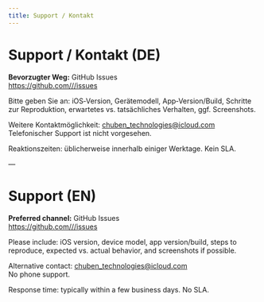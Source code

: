 ```yaml
---
title: Support / Kontakt
---
```


# Support / Kontakt (DE)

**Bevorzugter Weg:** GitHub Issues  
[https://github.com/<your-username>/<your-repo>/issues](https://github.com/chh280780/MQTT_Sparkplug_B_Monitor/issues)

Bitte geben Sie an: iOS‑Version, Gerätemodell, App‑Version/Build, Schritte zur Reproduktion, erwartetes vs. tatsächliches Verhalten, ggf. Screenshots.

Weitere Kontaktmöglichkeit: chuben_technologies@icloud.com  
Telefonischer Support ist nicht vorgesehen.

Reaktionszeiten: üblicherweise innerhalb einiger Werktage. Kein SLA.

—

# Support (EN)

**Preferred channel:** GitHub Issues  
[https://github.com/<your-username>/<your-repo>/issues](https://github.com/chh280780/MQTT_Sparkplug_B_Monitor/issues)

Please include: iOS version, device model, app version/build, steps to reproduce, expected vs. actual behavior, and screenshots if possible.

Alternative contact: chuben_technologies@icloud.com  
No phone support.

Response time: typically within a few business days. No SLA.


